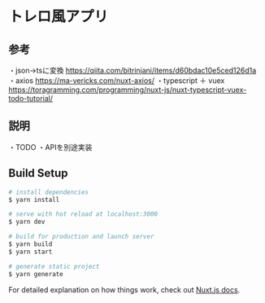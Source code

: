 # トレロ風アプリ

## 参考
・json→tsに変換
https://qiita.com/bitrinjani/items/d60bdac10e5ced126d1a
・axios
https://ma-vericks.com/nuxt-axios/
・typescript ＋ vuex
https://toragramming.com/programming/nuxt-js/nuxt-typescript-vuex-todo-tutorial/

## 説明
・TODO
・APIを別途実装

## Build Setup

```bash
# install dependencies
$ yarn install

# serve with hot reload at localhost:3000
$ yarn dev

# build for production and launch server
$ yarn build
$ yarn start

# generate static project
$ yarn generate
```

For detailed explanation on how things work, check out [Nuxt.js docs](https://nuxtjs.org).
